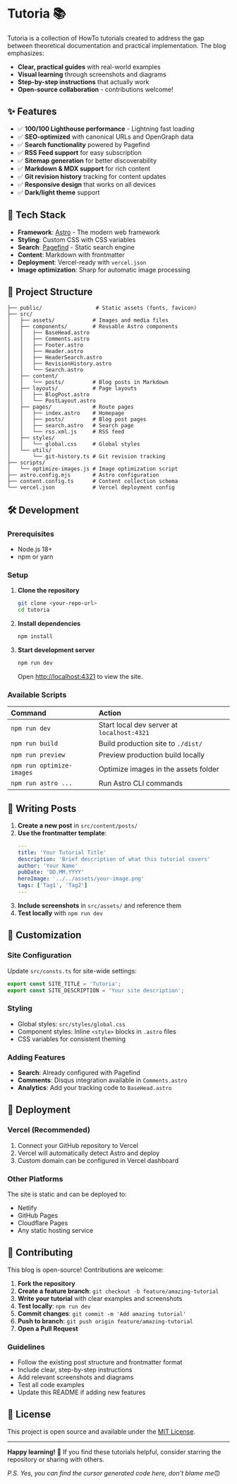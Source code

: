 # Tutoria 📚

Tutoria is a collection of HowTo tutorials created to address the gap between theoretical documentation and practical implementation. The blog emphasizes:

- **Clear, practical guides** with real-world examples
- **Visual learning** through screenshots and diagrams
- **Step-by-step instructions** that actually work
- **Open-source collaboration** - contributions welcome!

## ✨ Features

- ✅ **100/100 Lighthouse performance** - Lightning fast loading
- ✅ **SEO-optimized** with canonical URLs and OpenGraph data
- ✅ **Search functionality** powered by Pagefind
- ✅ **RSS Feed support** for easy subscription
- ✅ **Sitemap generation** for better discoverability
- ✅ **Markdown & MDX support** for rich content
- ✅ **Git revision history** tracking for content updates
- ✅ **Responsive design** that works on all devices
- ✅ **Dark/light theme** support

## 🚀 Tech Stack

- **Framework**: [Astro](https://astro.build/) - The modern web framework
- **Styling**: Custom CSS with CSS variables
- **Search**: [Pagefind](https://pagefind.app/) - Static search engine
- **Content**: Markdown with frontmatter
- **Deployment**: Vercel-ready with `vercel.json`
- **Image optimization**: Sharp for automatic image processing

## 📁 Project Structure

```
├── public/                 # Static assets (fonts, favicon)
├── src/
│   ├── assets/            # Images and media files
│   ├── components/        # Reusable Astro components
│   │   ├── BaseHead.astro
│   │   ├── Comments.astro
│   │   ├── Footer.astro
│   │   ├── Header.astro
│   │   ├── HeaderSearch.astro
│   │   ├── RevisionHistory.astro
│   │   └── Search.astro
│   ├── content/
│   │   └── posts/         # Blog posts in Markdown
│   ├── layouts/           # Page layouts
│   │   ├── BlogPost.astro
│   │   └── PostLayout.astro
│   ├── pages/             # Route pages
│   │   ├── index.astro    # Homepage
│   │   ├── posts/         # Blog post pages
│   │   ├── search.astro   # Search page
│   │   └── rss.xml.js     # RSS feed
│   ├── styles/
│   │   └── global.css     # Global styles
│   └── utils/
│       └── git-history.ts # Git revision tracking
├── scripts/
│   └── optimize-images.js # Image optimization script
├── astro.config.mjs       # Astro configuration
├── content.config.ts      # Content collection schema
└── vercel.json            # Vercel deployment config
```

## 🛠️ Development

### Prerequisites

- Node.js 18+
- npm or yarn

### Setup

1. **Clone the repository**
   ```bash
   git clone <your-repo-url>
   cd tutoria
   ```

2. **Install dependencies**
   ```bash
   npm install
   ```

3. **Start development server**
   ```bash
   npm run dev
   ```
   Open [http://localhost:4321](http://localhost:4321) to view the site.

### Available Scripts

| Command                   | Action                                           |
| :------------------------ | :----------------------------------------------- |
| `npm run dev`             | Start local dev server at `localhost:4321`      |
| `npm run build`           | Build production site to `./dist/`              |
| `npm run preview`         | Preview production build locally                 |
| `npm run optimize-images` | Optimize images in the assets folder            |
| `npm run astro ...`       | Run Astro CLI commands                          |

## 📝 Writing Posts

1. **Create a new post** in `src/content/posts/`
2. **Use the frontmatter template**:
   ```yaml
   ---
   title: 'Your Tutorial Title'
   description: 'Brief description of what this tutorial covers'
   author: 'Your Name'
   pubDate: 'DD.MM.YYYY'
   heroImage: '../../assets/your-image.png'
   tags: ['Tag1', 'Tag2']
   ---
   ```
3. **Include screenshots** in `src/assets/` and reference them
4. **Test locally** with `npm run dev`

## 🎨 Customization

### Site Configuration
Update `src/consts.ts` for site-wide settings:
```typescript
export const SITE_TITLE = 'Tutoria';
export const SITE_DESCRIPTION = 'Your site description';
```

### Styling
- Global styles: `src/styles/global.css`
- Component styles: Inline `<style>` blocks in `.astro` files
- CSS variables for consistent theming

### Adding Features
- **Search**: Already configured with Pagefind
- **Comments**: Disqus integration available in `Comments.astro`
- **Analytics**: Add your tracking code to `BaseHead.astro`

## 🚀 Deployment

### Vercel (Recommended)
1. Connect your GitHub repository to Vercel
2. Vercel will automatically detect Astro and deploy
3. Custom domain can be configured in Vercel dashboard

### Other Platforms
The site is static and can be deployed to:
- Netlify
- GitHub Pages
- Cloudflare Pages
- Any static hosting service

## 🤝 Contributing

This blog is open-source! Contributions are welcome:

1. **Fork the repository**
2. **Create a feature branch**: `git checkout -b feature/amazing-tutorial`
3. **Write your tutorial** with clear examples and screenshots
4. **Test locally**: `npm run dev`
5. **Commit changes**: `git commit -m 'Add amazing tutorial'`
6. **Push to branch**: `git push origin feature/amazing-tutorial`
7. **Open a Pull Request**

### Guidelines
- Follow the existing post structure and frontmatter format
- Include clear, step-by-step instructions
- Add relevant screenshots and diagrams
- Test all code examples
- Update this README if adding new features

## 📄 License

This project is open source and available under the [MIT License](LICENSE).

---

**Happy learning!** 🚀 If you find these tutorials helpful, consider starring the repository or sharing with others.

*P.S. Yes, you can find the cursor generated code here, don't blame me*🙃